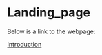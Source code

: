 # Landing_page

Below is a link to the webpage:


<a href="https://cdpn.io/madeleine68/debug/PomYYgR/LQAExgoxWjRr" target="_blank">Introduction</a>
